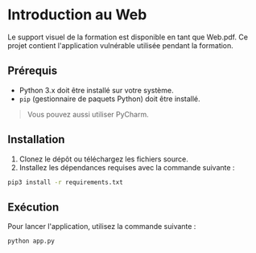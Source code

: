 # Introduction au Web

Le support visuel de la formation est disponible en tant que Web.pdf. Ce projet contient l'application vulnérable utilisée pendant la formation.

## Prérequis

- Python 3.x doit être installé sur votre système.
- `pip` (gestionnaire de paquets Python) doit être installé.

> Vous pouvez aussi utiliser PyCharm.

## Installation

1. Clonez le dépôt ou téléchargez les fichiers source.
2. Installez les dépendances requises avec la commande suivante :

```bash
pip3 install -r requirements.txt
```

## Exécution
Pour lancer l'application, utilisez la commande suivante :
```bash
python app.py
```